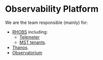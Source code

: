 # Observability Platform

We are the team responsible (mainly) for:

* [RHOBS](../../Projects/Observability/RHOBS) including:
  * [Telemeter](../../Projects/Observability/RHOBS/telemeter.md)
  * [MST tenants](../../Projects/Observability/RHOBS/mst.md).
* [Thanos](../../Projects/Observability/thanos.md).
* [Observatorium](../../Projects/Observability/observatorium.md)
